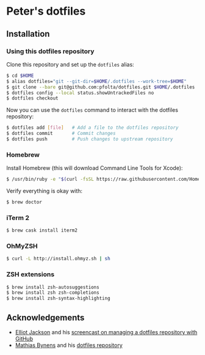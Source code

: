 # Peter's dotfiles

## Installation

### Using this dotfiles repository

Clone this repository and set up the `dotfiles` alias:

```bash
$ cd $HOME
$ alias dotfiles="git --git-dir=$HOME/.dotfiles --work-tree=$HOME"
$ git clone --bare git@github.com:pfolta/dotfiles.git $HOME/.dotfiles
$ dotfiles config --local status.showUntrackedFiles no
$ dotfiles checkout
```

Now you can use the `dotfiles` command to interact with the dotfiles repository:

```bash
$ dotfiles add [file]   # Add a file to the dotfiles repository
$ dotfiles commit       # Commit changes
$ dotfiles push         # Push changes to upstream repository
```

### Homebrew

Install Homebrew (this will download Command Line Tools for Xcode):

```bash
$ /usr/bin/ruby -e "$(curl -fsSL https://raw.githubusercontent.com/Homebrew/install/master/install)"
```

Verify everything is okay with:

```bash
$ brew doctor
```

### iTerm 2

```bash
$ brew cask install iterm2
```

### OhMyZSH

```bash
$ curl -L http://install.ohmyz.sh | sh
```

### ZSH extensions

```bash
$ brew install zsh-autosuggestions
$ brew install zsh zsh-completions
$ brew install zsh-syntax-highlighting
```

## Acknowledgements

* [Elliot Jackson](https://www.youtube.com/channel/UCX7q8yu2aY7AnwfoOeCEcgw) and his [screencast on managing a dotfiles repository with GitHub](https://www.youtube.com/watch?v=awtfkl50bUQ)
* [Mathias Bynens](https://mathiasbynens.be/) and his [dotfiles repository](https://github.com/mathiasbynens/dotfiles)
